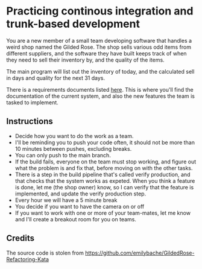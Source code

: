 # Practicing continous integration and trunk-based development

You are a new member of a small team developing software that handles a weird shop named the Gilded Rose. The shop sells various odd items from different suppliers, and the software they have built keeps track of when they need to sell their inventory by, and the quality of the items. 

The main program will list out the inventory of today, and the calculated sell in days and quality for the next 31 days. 

There is a requirements documents listed [here](requirements.md). This is where you'll find the documentation of the current system, and also the new features the team is tasked to implement. 


## Instructions

- Decide how you want to do the work as a team. 
- I'll be reminding you to push your code often, it should not be more than 10 minutes between pushes, excluding breaks. 
- You can only push to the main branch.
- If the build fails, everyone on the team must stop working, and figure out what the problem is and fix that, before moving on with the other tasks. 
- There is a step in the build pipeline that's called verify production, and that checks that the system works as expeted. When you think a feature is done, let me (the shop owner) know, 
  so I can verify that the feature is implemented, and update the verify production step. 
- Every hour we will have  a 5 minute break 
- You decide if you want to have the camera on or off
- If you want to work with one or more of your team-mates, let me know and I'll create a breakout room for you on teams. 


## Credits

The source code is stolen from https://github.com/emilybache/GildedRose-Refactoring-Kata 